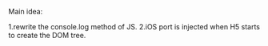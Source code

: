 Main idea: 

  1.rewrite the console.log method of JS. 
  2.iOS port is injected when H5 starts to create the DOM tree.


